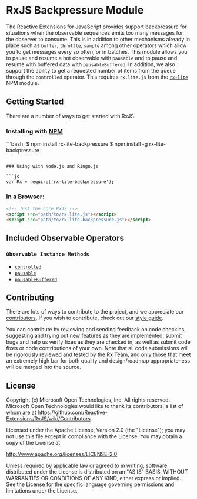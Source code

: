 # RxJS Backpressure Module #

The Reactive Extensions for JavaScript provides support backpressure for situations when the observable sequences emits too many messages for the observer to consume.  This is in addition to other mechanisms already in place such as `buffer`, `throttle`, `sample` among other operators which allow you to get messages every so often, or in batches.  This module allows you to pause and resume a hot observable with `pausable` and to pause and resume with buffered data with `pausableBuffered`.  In addition, we also support the ability to get a requested number of items from the queue through the `controlled` operator.
 This requires `rx.lite.js` from the [`rx-lite`](https://www.npmjs.com/package/rx-lite) NPM module.

## Getting Started

There are a number of ways to get started with RxJS.

### Installing with [NPM](https://npmjs.org/)

```bash`
$ npm install rx-lite-backpressure
$ npm install -g rx-lite-backpressure
```

### Using with Node.js and Ringo.js

```js
var Rx = require('rx-lite-backpressure');
```

### In a Browser:

```html
<!-- Just the core RxJS -->
<script src="path/to/rx.lite.js"></script>
<script src="path/to/rx.lite.backpressure.js"></script>
```

## Included Observable Operators ##

### `Observable Instance Methods`
- [`controlled`](../../doc/api/core/operators/controlled.md)
- [`pausable`](../../doc/api/core/operators/pausable.md)
- [`pausableBuffered`](../../doc/api/core/operators/pausablebuffered.md)

## Contributing ##

There are lots of ways to contribute to the project, and we appreciate our [contributors](https://github.com/Reactive-Extensions/RxJS/wiki/Contributors).  If you wish to contribute, check out our [style guide]((https://github.com/Reactive-Extensions/RxJS/tree/master/doc/contributing)).

You can contribute by reviewing and sending feedback on code checkins, suggesting and trying out new features as they are implemented, submit bugs and help us verify fixes as they are checked in, as well as submit code fixes or code contributions of your own. Note that all code submissions will be rigorously reviewed and tested by the Rx Team, and only those that meet an extremely high bar for both quality and design/roadmap appropriateness will be merged into the source.

## License ##

Copyright (c) Microsoft Open Technologies, Inc.  All rights reserved.
Microsoft Open Technologies would like to thank its contributors, a list
of whom are at https://github.com/Reactive-Extensions/RxJS/wiki/Contributors.

Licensed under the Apache License, Version 2.0 (the "License"); you
may not use this file except in compliance with the License. You may
obtain a copy of the License at

http://www.apache.org/licenses/LICENSE-2.0

Unless required by applicable law or agreed to in writing, software
distributed under the License is distributed on an "AS IS" BASIS,
WITHOUT WARRANTIES OR CONDITIONS OF ANY KIND, either express or
implied. See the License for the specific language governing permissions
and limitations under the License.
